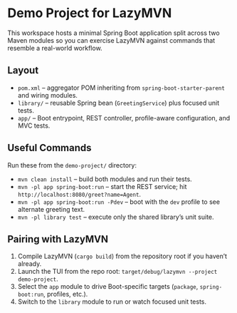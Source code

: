 # Demo Project for LazyMVN

This workspace hosts a minimal Spring Boot application split across two Maven modules so you can exercise LazyMVN against commands that resemble a real-world workflow.

## Layout
- `pom.xml` – aggregator POM inheriting from `spring-boot-starter-parent` and wiring modules.
- `library/` – reusable Spring bean (`GreetingService`) plus focused unit tests.
- `app/` – Boot entrypoint, REST controller, profile-aware configuration, and MVC tests.

## Useful Commands
Run these from the `demo-project/` directory:

- `mvn clean install` – build both modules and run their tests.
- `mvn -pl app spring-boot:run` – start the REST service; hit `http://localhost:8080/greet?name=Agent`.
- `mvn -pl app spring-boot:run -Pdev` – boot with the `dev` profile to see alternate greeting text.
- `mvn -pl library test` – execute only the shared library’s unit suite.

## Pairing with LazyMVN
1. Compile LazyMVN (`cargo build`) from the repository root if you haven’t already.
2. Launch the TUI from the repo root: `target/debug/lazymvn --project demo-project`.
3. Select the `app` module to drive Boot-specific targets (`package`, `spring-boot:run`, profiles, etc.).
4. Switch to the `library` module to run or watch focused unit tests.
